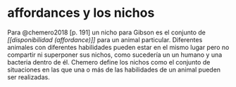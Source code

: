 # affordances y los nichos
Para @chemero2018 [p. 191] un nicho para Gibson es el conjunto de *[[disponibilidad (affordance)]]* para un animal particular. Diferentes animales con diferentes habilidades pueden estar en el mismo lugar pero no compartir ni superponer sus nichos, como sucedería un un humano y una bacteria dentro de él. Chemero define los nichos como el conjunto de situaciones en las que una o más de las habilidades de un animal pueden ser realizadas.
